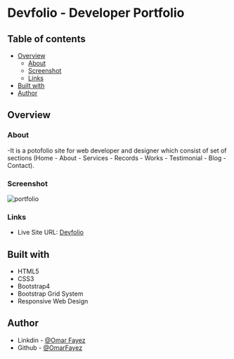 # Devfolio - Developer Portfolio

## Table of contents

- [Overview](#overview)
  - [About](#About)
  - [Screenshot](#screenshot)
  - [Links](#links)
- [Built with](#built-with)
- [Author](#author)
## Overview

### About

-It is a potofolio site for web developer and designer which consist of set of sections (Home - About - Services - Records - Works - Testimonial - Blog - Contact).

### Screenshot

![portfolio](https://im7.ezgif.com/tmp/ezgif-7-0308eaff1ad0.gif)

### Links

- Live Site URL: [Devfolio](https://omarfayez.github.io/02.Devfolio/)

## Built with

- HTML5
- CSS3
- Bootstrap4
- Bootstrap Grid System
- Responsive Web Design

## Author

- Linkdin - [@Omar Fayez](https://www.linkedin.com/in/fayez-95/)
- Github - [@OmarFayez](https://github.com/OmarFayez)
